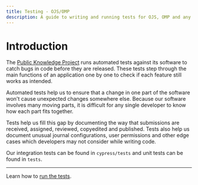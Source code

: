```yaml
---
title: Testing - OJS/OMP
description: A guide to writing and running tests for OJS, OMP and any of their plugins or themes.
---
```


# Introduction

The [Public Knowledge Project](https://pkp.sfu.ca/) runs automated tests against its software to catch bugs in code before they are released. These tests step through the main functions of an application one by one to check if each feature still works as intended.

Automated tests help us to ensure that a change in one part of the software won't cause unexpected changes somewhere else. Because our software involves many moving parts, it is difficult for any single developer to know how each part fits together.

Tests help us fill this gap by documenting the way that submissions are received, assigned, reviewed, copyedited and published. Tests also help us document unusual journal configurations, user permissions and other edge cases which developers may not consider while writing code.

Our integration tests can be found in `cypress/tests` and unit tests can be found in `tests`.

---

Learn how to [run the tests](getting-started).
